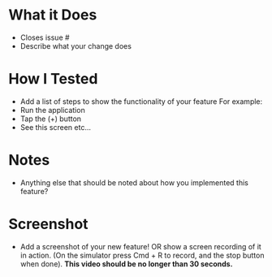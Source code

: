 # What it Does
* Closes issue #
* Describe what your change does

# How I Tested
* Add a list of steps to show the functionality of your feature
For example:
* Run the application
* Tap the (+) button
* See this screen
etc...

# Notes
* Anything else that should be noted about how you implemented this feature?

# Screenshot
* Add a screenshot of your new feature! OR show a screen recording of it in action. (On the simulator press Cmd + R to record, and the stop button when done). **This video should be no longer than 30 seconds.**